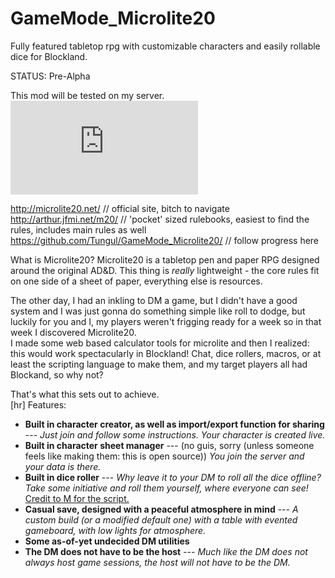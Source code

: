 GameMode_Microlite20
====================

Fully featured tabletop rpg with customizable characters and easily rollable dice for Blockland.

STATUS: Pre-Alpha

This mod will be tested on my server.  
![Server Status](http://zapkraft.netne.net/tools/serverimg.php?h=Lugnut)

http://microlite20.net/ // official site, bitch to navigate  
http://arthur.jfmi.net/m20/ // 'pocket' sized rulebooks, easiest to find the rules, includes main rules as well  
https://github.com/Tungul/GameMode_Microlite20/ // follow progress here  

What is Microlite20? Microlite20 is a tabletop pen and paper RPG designed around the original AD&D.
This thing is *really* lightweight - the core rules fit on one side of a sheet of paper, everything else is resources.  

The other day, I had an inkling to DM a game, but I didn't have a good system and I was just gonna do something simple like roll to dodge, but luckily for you and I, my players weren't frigging ready for a week so in that week I discovered Microlite20.  
I made some web based calculator tools for microlite and then I realized: this would work spectacularly in Blockland! Chat, dice rollers, macros, or at least the scripting language to make them, and my target players all had Blockand, so why not?

That's what this sets out to achieve.  
[hr]
Features:
* **Built in character creator, as well as import/export function for sharing** --- *Just join and follow some instructions. Your character is created live.*  
* **Built in character sheet manager** --- (no guis, sorry (unless someone feels like making them: this is open source)) *You join the server and your data is there.*  
* **Built in dice roller** --- *Why leave it to your DM to roll all the dice offline? Take some initiative and roll them yourself, where everyone can see!* [Credit to M for the script.](http://forum.blockland.us/index.php?topic=189605.0)  
* **Casual save, designed with a peaceful atmosphere in mind** --- *A custom build (or a modified default one) with a table with evented gameboard, with low lights for atmosphere.*  
* **Some as-of-yet undecided DM utilities**  
* **The DM does not have to be the host** --- *Much like the DM does not always host game sessions, the host will not have to be the DM.*  
